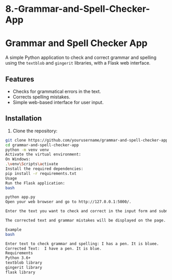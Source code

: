 # 8.-Grammar-and-Spell-Checker-App
# Grammar and Spell Checker App

A simple Python application to check and correct grammar and spelling using the `textblob` and `gingerit` libraries, with a Flask web interface.

## Features

- Checks for grammatical errors in the text.
- Corrects spelling mistakes.
- Simple web-based interface for user input.

## Installation

1. Clone the repository:

```bash
git clone https://github.com/yourusername/grammar-and-spell-checker-app.git
cd grammar-and-spell-checker-app
python -m venv venv
Activate the virtual environment:
On Windows:
.\venv\Scripts\activate
Install the required dependencies:
pip install -r requirements.txt
Usage
Run the Flask application:
bash

python app.py
Open your web browser and go to http://127.0.0.1:5000/.

Enter the text you want to check and correct in the input form and submit.

The corrected text and grammar mistakes will be displayed on the page.

Example
bash

Enter text to check grammar and spelling: I has a pen. It is bluee.
Corrected Text:  I have a pen. It is blue.
Requirements
Python 3.6+
textblob library
gingerit library
flask library

